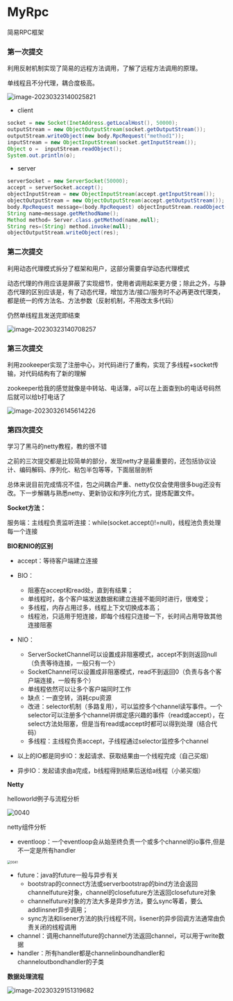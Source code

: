 # MyRpc
 简易RPC框架

### 第一次提交

利用反射机制实现了简易的远程方法调用，了解了远程方法调用的原理。

单线程且不分代理，耦合度极高。

![image-20230323140025821](https://cuicy-1314839020.cos.ap-shanghai.myqcloud.com/typora-user-images/image-20230323140025821.png)

- client

```java
socket = new Socket(InetAddress.getLocalHost(), 50000);
outputStream = new ObjectOutputStream(socket.getOutputStream());
outputStream.writeObject(new body.RpcRequest("method1"));
inputStream = new ObjectInputStream(socket.getInputStream());
Object o =  inputStream.readObject();
System.out.println(o);
```

- server

```java
serverSocket = new ServerSocket(50000);
accept = serverSocket.accept();
objectInputStream = new ObjectInputStream(accept.getInputStream());
objectOutputStream = new ObjectOutputStream(accept.getOutputStream());
body.RpcRequest message=(body.RpcRequest) objectInputStream.readObject();
String name=message.getMethodName();
Method method= Server.class.getMethod(name,null);
String res=(String) method.invoke(null);
objectOutputStream.writeObject(res);
```

### 第二次提交

利用动态代理模式拆分了框架和用户，这部分需要自学动态代理模式

动态代理的作用应该是屏蔽了实现细节，使用者调用起来更方便；除此之外，与静态代理的区别应该是，有了动态代理，增加方法/接口/服务时不必再更改代理类，都是统一的传方法名、方法参数（反射机制，不用改太多代码）

仍然单线程且发送完即结束

![image-20230323140708257](https://cuicy-1314839020.cos.ap-shanghai.myqcloud.com/typora-user-images/image-20230323140708257.png)

### 第三次提交

利用zookeeper实现了注册中心，对代码进行了重构，实现了多线程+socket传输，对代码结构有了新的理解

zookeeper给我的感觉就像是中转站、电话簿，a可以在上面查到b的电话号码然后就可以给b打电话了

![image-20230326145614226](https://cuicy-1314839020.cos.ap-shanghai.myqcloud.com/typora-user-images/image-20230326145614226.png)

### 第四次提交

学习了黑马的netty教程，教的很不错

之前的三次提交都是比较简单的部分，发现netty才是最重要的，还包括协议设计、编码解码、序列化、粘包半包等等，下面层层剖析

总体来说目前完成情况不佳，包之间耦合严重、netty仅仅会使用很多bug还没有改。下一步解耦与熟悉netty、更新协议和序列化方式，提炼配置文件。

**Socket方法：**

服务端：主线程负责监听连接：while(socket.accept()!=null)，线程池负责处理每一个连接

**BIO和NIO的区别**

- accept：等待客户端建立连接
- BIO：
  - 阻塞在accept和read处，直到有结果；
  - 单线程时，各个客户端发送数据和建立连接不能同时进行，很难受；
  - 多线程，内存占用过多，线程上下文切换成本高；
  - 线程池，只适用于短连接，即每个线程只连接一下，长时间占用导致其他连接阻塞
- NIO：
  - ServerSocketChannel可以设置成非阻塞模式，accept不到则返回null（负责等待连接，一般只有一个）
  - SocketChannel可以设置成非阻塞模式，read不到返回0（负责与各个客户端连接，一般有多个）
  - 单线程依然可以让多个客户端同时工作
  - 缺点：一直空转，消耗cpu资源
  - 改进：selector机制（多路复用），可以监控多个channel读写事件。一个selector可以注册多个channel并绑定感兴趣的事件（read或accept），在select方法处阻塞，但是当有read或accept时都可以得到处理（结合代码）
  - 多线程：主线程负责accept，子线程通过selector监控多个channel

- 以上的IO都是同步IO：发起请求、获取结果由一个线程完成（自己买烟）
- 异步IO：发起请求由a完成，b线程得到结果后送给a线程（小弟买烟）

**Netty**

helloworld例子与流程分析

![0040](https://cuicy-1314839020.cos.ap-shanghai.myqcloud.com/typora-user-images/0040.png)

netty组件分析

- eventloop：一个eventloop会从始至终负责一个或多个channel的io事件,但是不一定是所有handler

<img src="https://cuicy-1314839020.cos.ap-shanghai.myqcloud.com/typora-user-images/0041.png" alt="0041" style="zoom:50%;" />

- future：java的future一般与异步有关
  - bootstrap的connect方法或serverbootstrap的bind方法会返回channelfuture对象，channel的closefuture方法返回closefuture对象
  - channelfuture对象的方法大多是异步方法，要么sync等着，要么addlinsner异步调用；
  - sync方法和lisener方法的执行线程不同，lisener的异步回调方法通常由负责关闭的线程调用
- channel：调用channelfuture的channel方法返回channel，可以用于write数据
- handler：所有handler都是channelinboundhandler和channeloutbondhandler的子类

**数据处理流程**

![image-20230329151319682](https://cuicy-1314839020.cos.ap-shanghai.myqcloud.com/typora-user-images/image-20230329151319682.png)

